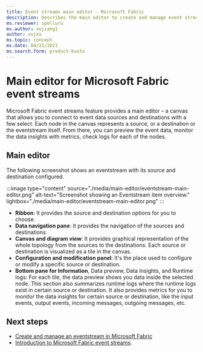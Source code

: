 ```yaml
---
title: Event streams main editor - Microsoft Fabric
description: Describes the main editor to create and manage event streams in Microsoft Fabric. 
ms.reviewer: spelluru
ms.author: xujiang1
author: xujxu
ms.topic: concept
ms.date: 04/21/2023
ms.search.form: product-kusto
---
```


# Main editor for Microsoft Fabric event streams
Microsoft Fabric event streams feature provides a main editor – a canvas that allows you to connect to event data sources and destinations with a few select. Each node in the canvas represents a source, or a destination or the eventstream itself. From there, you can preview the event data, monitor the data insights with metrics, check logs for each of the nodes. 

## Main editor
The following screenshot shows an eventstream with its source and destination configured. 

:::image type="content" source="./media/main-editor/eventstream-main-editor.png" alt-text="Screenshot showing an Eventstream item overview." lightbox="./media/main-editor/eventstream-main-editor.png" :::

- **Ribbon**: It provides the source and destination options for you to choose. 
- **Data navigation pane**: It provides the navigation of the sources and destinations. 
- **Canvas and diagram view**: It provides graphical representation of the whole topology from the sources to the destinations. Each source or destination is visualized as a tile in the canvas. 
- **Configuration and modification panel**: It's the place used to configure or modify a specific source or destination.  
- **Bottom pane for Information**, Data preview, Data Insights, and Runtime logs: For each tile, the data preview  shows you data inside the selected node. This section also summarizes runtime logs where the runtime logs exist in certain source or destination. It also provides metrics for you to monitor the data insights for certain source or destination, like the input events, output events, incoming messages, outgoing messages, etc. 


## Next steps

- [Create and manage an eventstream in Microsoft Fabric](./create-manage-an-eventstream.md)
- [Introduction to Microsoft Fabric event streams](overview.md).